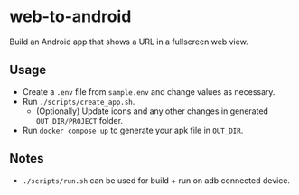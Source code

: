 # web-to-android

Build an Android app that shows a URL in a fullscreen web view.

## Usage

- Create a `.env` file from `sample.env` and change values as necessary.
- Run `./scripts/create_app.sh`.
  - (Optionally) Update icons and any other changes in generated `OUT_DIR/PROJECT` folder.
- Run `docker compose up` to generate your apk file in `OUT_DIR`.

## Notes

- `./scripts/run.sh` can be used for build + run on adb connected device.
